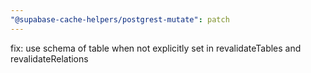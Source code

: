 ```yaml
---
"@supabase-cache-helpers/postgrest-mutate": patch
---
```


fix: use schema of table when not explicitly set in revalidateTables and revalidateRelations
